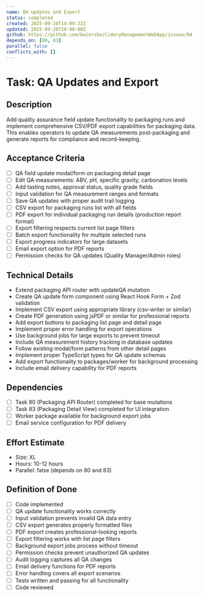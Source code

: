 ```yaml
---
name: QA Updates and Export
status: completed
created: 2025-09-26T14:09:32Z
updated: 2025-09-26T19:00:00Z
github: https://github.com/bwierzbo/CideryManagementWebApp/issues/84
depends_on: [80, 83]
parallel: false
conflicts_with: []
---
```


# Task: QA Updates and Export

## Description
Add quality assurance field update functionality to packaging runs and implement comprehensive CSV/PDF export capabilities for packaging data. This enables operators to update QA measurements post-packaging and generate reports for compliance and record-keeping.

## Acceptance Criteria
- [ ] QA field update modal/form on packaging detail page
- [ ] Edit QA measurements: ABV, pH, specific gravity, carbonation levels
- [ ] Add tasting notes, approval status, quality grade fields
- [ ] Input validation for QA measurement ranges and formats
- [ ] Save QA updates with proper audit trail logging
- [ ] CSV export for packaging runs list with all fields
- [ ] PDF export for individual packaging run details (production report format)
- [ ] Export filtering respects current list page filters
- [ ] Batch export functionality for multiple selected runs
- [ ] Export progress indicators for large datasets
- [ ] Email export option for PDF reports
- [ ] Permission checks for QA updates (Quality Manager/Admin roles)

## Technical Details
- Extend packaging API router with updateQA mutation
- Create QA update form component using React Hook Form + Zod validation
- Implement CSV export using appropriate library (csv-writer or similar)
- Create PDF generation using jsPDF or similar for professional reports
- Add export buttons to packaging list page and detail page
- Implement proper error handling for export operations
- Use background jobs for large exports to prevent timeout
- Include QA measurement history tracking in database updates
- Follow existing modal/form patterns from other detail pages
- Implement proper TypeScript types for QA update schemas
- Add export functionality to packages/worker for background processing
- Include email delivery capability for PDF reports

## Dependencies
- [ ] Task 80 (Packaging API Router) completed for base mutations
- [ ] Task 83 (Packaging Detail View) completed for UI integration
- [ ] Worker package available for background export jobs
- [ ] Email service configuration for PDF delivery

## Effort Estimate
- Size: XL
- Hours: 10-12 hours
- Parallel: false (depends on 80 and 83)

## Definition of Done
- [ ] Code implemented
- [ ] QA update functionality works correctly
- [ ] Input validation prevents invalid QA data entry
- [ ] CSV export generates properly formatted files
- [ ] PDF export creates professional-looking reports
- [ ] Export filtering works with list page filters
- [ ] Background export jobs process without timeout
- [ ] Permission checks prevent unauthorized QA updates
- [ ] Audit logging captures all QA changes
- [ ] Email delivery functions for PDF reports
- [ ] Error handling covers all export scenarios
- [ ] Tests written and passing for all functionality
- [ ] Code reviewed